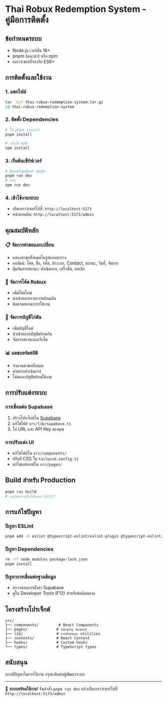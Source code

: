 # Thai Robux Redemption System - คู่มือการติดตั้ง

## ข้อกำหนดระบบ
- Node.js เวอร์ชั่น 16+ 
- pnpm (แนะนำ) หรือ npm
- เบราว์เซอร์ที่รองรับ ES6+

## การติดตั้งและใช้งาน

### 1. แตกไฟล์
```bash
tar -xzf thai-robux-redemption-system.tar.gz
cd thai-robux-redemption-system
```

### 2. ติดตั้ง Dependencies
```bash
# ใช้ pnpm (แนะนำ)
pnpm install

# หรือใช้ npm
npm install
```

### 3. เริ่มต้นเซิร์ฟเวอร์
```bash
# Development mode
pnpm run dev
# หรือ
npm run dev
```

### 4. เข้าใช้งานระบบ
- เปิดเบราว์เซอร์ไปที่: `http://localhost:5173`
- หน้าแอดมิน: `http://localhost:5173/admin`

## คุณสมบัติหลัก

### 📋 จัดการคำขอแลกเปลี่ยน
- แสดงคำขอทั้งหมดในรูปแบบตาราง
- คอลัมน์: โค้ด, ชื่อ, รหัส, ประเภท, Contact, สถานะ, วันที่, จัดการ
- ปุ่มจัดการสถานะ: ดำเนินการ, เสร็จสิ้น, ยกเลิก

### 💎 จัดการโค้ด Robux
- เพิ่มโค้ดใหม่
- นำเข้าหลายรายการพร้อมกัน
- ติดตามสถานะการใช้งาน

### 🐔 จัดการบัญชีไก่ตัน
- เพิ่มบัญชีใหม่
- นำเข้าหลายบัญชีพร้อมกัน
- จัดการสถานะและรีเซ็ต

### 📊 แดชบอร์ดสถิติ
- จำนวนคำขอทั้งหมด
- คำขอรอดำเนินการ
- โค้ดและบัญชีพร้อมใช้งาน

## การปรับแต่งระบบ

### การเชื่อมต่อ Supabase
1. สร้างโปรเจ็กต์ใน [Supabase](https://supabase.com)
2. แก้ไขไฟล์ `src/lib/supabase.ts`
3. ใส่ URL และ API Key ของคุณ

### การปรับแต่ง UI
- แก้ไขไฟล์ใน `src/components/`
- ปรับสี CSS ใน `tailwind.config.ts`
- แก้ไขเลย์เอาต์ใน `src/pages/`

## Build สำหรับ Production
```bash
pnpm run build
# ผลลัพธ์จะอยู่ในโฟลเดอร์ dist/
```

## การแก้ไขปัญหา

### ปัญหา ESLint
```bash
pnpm add -D eslint @typescript-eslint/eslint-plugin @typescript-eslint/parser
```

### ปัญหา Dependencies
```bash
rm -rf node_modules package-lock.json
pnpm install
```

### ปัญหาการเชื่อมต่อฐานข้อมูล
- ตรวจสอบการตั้งค่า Supabase
- ดูใน Developer Tools (F12) สำหรับข้อผิดพลาด

## โครงสร้างโปรเจ็กต์
```
src/
├── components/         # React Components
├── pages/             # หน้าต่างๆ ของแอป
├── lib/               # การตั้งค่าและ utilities
├── contexts/          # React Context
├── hooks/             # Custom hooks
└── types/             # TypeScript types
```

## สนับสนุน
หากมีปัญหาในการใช้งาน กรุณาติดต่อผู้พัฒนาระบบ

---
🚀 **ระบบพร้อมใช้งาน!** รันคำสั่ง `pnpm run dev` แล้วเปิดเบราว์เซอร์ไปที่ `http://localhost:5173/admin`